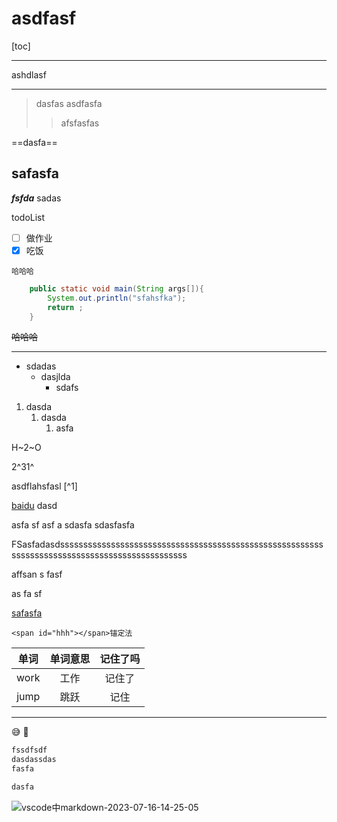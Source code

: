 # asdfasf

[toc]

---

ashdlasf

---

>dasfas
>asdfasfa
>>afsfasfas

==dasfa==

<!-- <span id="hhh"></span> -->

## safasfa

__*fsfda*__
sadas

todoList

- [ ] 做作业
- [x] 吃饭

`哈哈哈`

```java
    public static void main(String args[]){
        System.out.println("sfahsfka");
        return ;
    }
```

~~哈哈哈~~

---

- sdadas
  - dasjlda
    - sdafs
  
1. dasda
    1. dasda
        1. asfa

H~2~O

2^31^

asdflahsfasl [^1]

[baidu](http://www.baidu.com)
dasd

asfa
sf
asf
a
sdasfa
sdasfasfa

FSasfadasdsssssssssssssssssssssssssssssssssssssssssssssssssssssssssssssssssssssssssssssssssssssssssssssss

affsan
s
fasf

as
fa
sf

[safasfa](#hhh)

```<span id="hhh"></span>锚定法```

| 单词  | 单词意思 | 记住了吗 |
| :---: | :------: | :------: |
| work  |   工作   |  记住了  |
| jump  |   跳跃   |   记住   |

---

:sweat_smile:
:clown_face:

```html
fssdfsdf
dasdassdas
fasfa
```

```html
dasfa
```

![vscode中markdown-2023-07-16-14-25-05](https://cdn.jsdelivr.net/gh/user-1550814067/tuchuang@main/img/vscode中markdown-2023-07-16-14-25-05.png)
